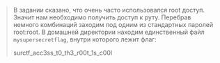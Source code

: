 > В задании сказано, что очень часто использовался root доступ. Значит нам необходимо получить доступ к руту. Перебрав немного комбинаций заходим под одним из стандартных паролей root:root. В домашней директории находим единственный файл `mysupersecretflag`, внутри которого лежит флаг:
>
>surctf_acc3ss_t0_th3_r00t_1s_c00l